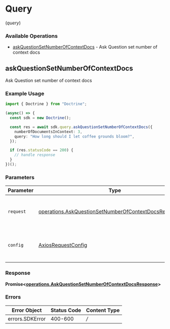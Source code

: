 # Query
(*query*)

### Available Operations

* [askQuestionSetNumberOfContextDocs](#askquestionsetnumberofcontextdocs) - Ask Question set number of context docs

## askQuestionSetNumberOfContextDocs

Ask Question set number of context docs

### Example Usage

```typescript
import { Doctrine } from "Doctrine";

(async() => {
  const sdk = new Doctrine();

  const res = await sdk.query.askQuestionSetNumberOfContextDocs({
    numberOfDocumentsInContext: 3,
    query: "How long should I let coffee grounds bloom?",
  });

  if (res.statusCode == 200) {
    // handle response
  }
})();
```

### Parameters

| Parameter                                                                                                                              | Type                                                                                                                                   | Required                                                                                                                               | Description                                                                                                                            |
| -------------------------------------------------------------------------------------------------------------------------------------- | -------------------------------------------------------------------------------------------------------------------------------------- | -------------------------------------------------------------------------------------------------------------------------------------- | -------------------------------------------------------------------------------------------------------------------------------------- |
| `request`                                                                                                                              | [operations.AskQuestionSetNumberOfContextDocsRequestBody](../../sdk/models/operations/askquestionsetnumberofcontextdocsrequestbody.md) | :heavy_check_mark:                                                                                                                     | The request object to use for the request.                                                                                             |
| `config`                                                                                                                               | [AxiosRequestConfig](https://axios-http.com/docs/req_config)                                                                           | :heavy_minus_sign:                                                                                                                     | Available config options for making requests.                                                                                          |


### Response

**Promise<[operations.AskQuestionSetNumberOfContextDocsResponse](../../sdk/models/operations/askquestionsetnumberofcontextdocsresponse.md)>**
### Errors

| Error Object    | Status Code     | Content Type    |
| --------------- | --------------- | --------------- |
| errors.SDKError | 400-600         | */*             |
